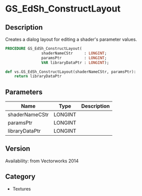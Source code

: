 # GS_EdSh_ConstructLayout

## Description
Creates a dialog layout for editing a shader's parameter values.

```pascal
PROCEDURE GS_EdSh_ConstructLayout(
				shaderNameCStr     : LONGINT;
				paramsPtr          : LONGINT;
				VAR libraryDataPtr : LONGINT);
```

```python
def vs.GS_EdSh_ConstructLayout(shaderNameCStr, paramsPtr):
    return libraryDataPtr
```

## Parameters
|Name|Type|Description|
|---|---|---|
|shaderNameCStr|LONGINT|   |
|paramsPtr|LONGINT|   |
|libraryDataPtr|LONGINT|   |

## Version
Availability: from Vectorworks 2014

## Category
* Textures

